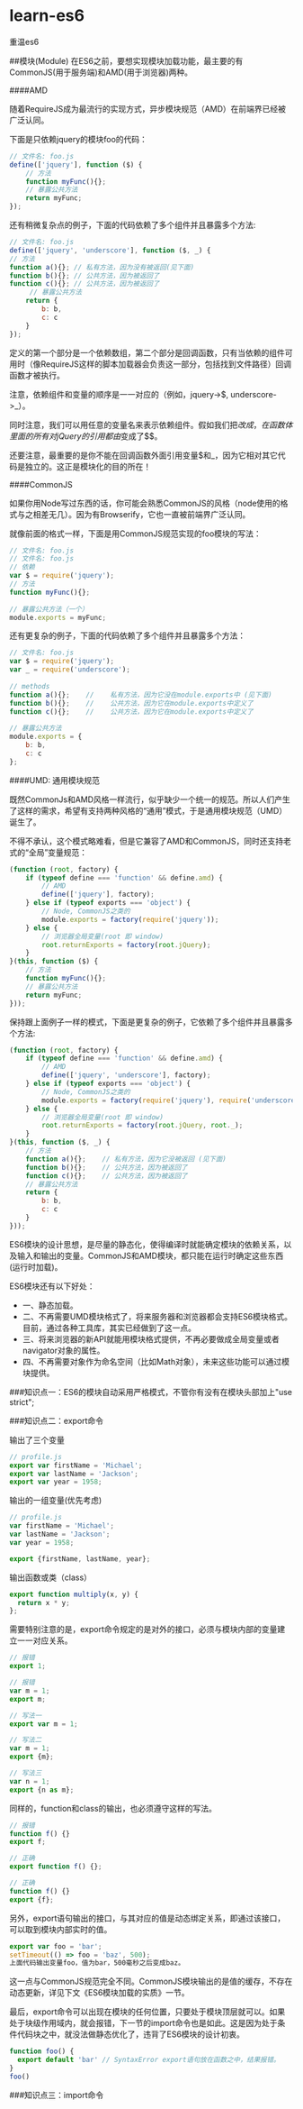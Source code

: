 # learn-es6
重温es6

##模块(Module)
在ES6之前，要想实现模块加载功能，最主要的有CommonJS(用于服务端)和AMD(用于浏览器)两种。

####AMD

随着RequireJS成为最流行的实现方式，异步模块规范（AMD）在前端界已经被广泛认同。

下面是只依赖jquery的模块foo的代码：

```js
// 文件名: foo.js
define(['jquery'], function ($) {
    // 方法
    function myFunc(){};
 	// 暴露公共方法
    return myFunc;
});
```

还有稍微复杂点的例子，下面的代码依赖了多个组件并且暴露多个方法:

```js
// 文件名: foo.js
define(['jquery', 'underscore'], function ($, _) {
// 方法
function a(){}; // 私有方法，因为没有被返回(见下面)
function b(){}; // 公共方法，因为被返回了
function c(){}; // 公共方法，因为被返回了
     // 暴露公共方法
    return {
        b: b,
        c: c
    }
});
```

定义的第一个部分是一个依赖数组，第二个部分是回调函数，只有当依赖的组件可用时（像RequireJS这样的脚本加载器会负责这一部分，包括找到文件路径）回调函数才被执行。

注意，依赖组件和变量的顺序是一一对应的（例如，jquery->$, underscore->_）。

同时注意，我们可以用任意的变量名来表示依赖组件。假如我们把$改成$$，在函数体里面的所有对jQuery的引用都由$变成了$$。

还要注意，最重要的是你不能在回调函数外面引用变量$和_，因为它相对其它代码是独立的。这正是模块化的目的所在！

####CommonJS

如果你用Node写过东西的话，你可能会熟悉CommonJS的风格（node使用的格式与之相差无几）。因为有Browserify，它也一直被前端界广泛认同。

就像前面的格式一样，下面是用CommonJS规范实现的foo模块的写法：

```js
// 文件名: foo.js
// 文件名: foo.js
// 依赖
var $ = require('jquery');
// 方法
function myFunc(){};
 
// 暴露公共方法（一个）
module.exports = myFunc;
```

还有更复杂的例子，下面的代码依赖了多个组件并且暴露多个方法：

```js
// 文件名: foo.js
var $ = require('jquery');
var _ = require('underscore');
 
// methods
function a(){};    //    私有方法，因为它没在module.exports中 (见下面)
function b(){};    //    公共方法，因为它在module.exports中定义了
function c(){};    //    公共方法，因为它在module.exports中定义了
 
// 暴露公共方法
module.exports = {
    b: b,
    c: c
};
```

####UMD: 通用模块规范

既然CommonJs和AMD风格一样流行，似乎缺少一个统一的规范。所以人们产生了这样的需求，希望有支持两种风格的“通用”模式，于是通用模块规范（UMD）诞生了。

不得不承认，这个模式略难看，但是它兼容了AMD和CommonJS，同时还支持老式的“全局”变量规范：

```js
(function (root, factory) {
    if (typeof define === 'function' && define.amd) {
        // AMD
        define(['jquery'], factory);
    } else if (typeof exports === 'object') {
        // Node, CommonJS之类的
        module.exports = factory(require('jquery'));
    } else {
        // 浏览器全局变量(root 即 window)
        root.returnExports = factory(root.jQuery);
    }
}(this, function ($) {
    // 方法
    function myFunc(){};
    // 暴露公共方法
    return myFunc;
}));
```

保持跟上面例子一样的模式，下面是更复杂的例子，它依赖了多个组件并且暴露多个方法:

```js
(function (root, factory) {
    if (typeof define === 'function' && define.amd) {
        // AMD
        define(['jquery', 'underscore'], factory);
    } else if (typeof exports === 'object') {
        // Node, CommonJS之类的
        module.exports = factory(require('jquery'), require('underscore'));
    } else {
        // 浏览器全局变量(root 即 window)
        root.returnExports = factory(root.jQuery, root._);
    }
}(this, function ($, _) {
    // 方法
    function a(){};    // 私有方法，因为它没被返回 (见下面)
    function b(){};    // 公共方法，因为被返回了
    function c(){};    // 公共方法，因为被返回了
    // 暴露公共方法
    return {
        b: b,
        c: c
    }
}));
```

ES6模块的设计思想，是尽量的静态化，使得编译时就能确定模块的依赖关系，以及输入和输出的变量。CommonJS和AMD模块，都只能在运行时确定这些东西(运行时加载)。

ES6模块还有以下好处：
* 一、静态加载。
* 二、不再需要UMD模块格式了，将来服务器和浏览器都会支持ES6模块格式。目前，通过各种工具库，其实已经做到了这一点。
* 三、将来浏览器的新API就能用模块格式提供，不再必要做成全局变量或者navigator对象的属性。
* 四、不再需要对象作为命名空间（比如Math对象），未来这些功能可以通过模块提供。

###知识点一：ES6的模块自动采用严格模式，不管你有没有在模块头部加上"use strict";

###知识点二：export命令

输出了三个变量

```js
// profile.js
export var firstName = 'Michael';
export var lastName = 'Jackson';
export var year = 1958;
```

输出的一组变量(优先考虑)

```js
// profile.js
var firstName = 'Michael';
var lastName = 'Jackson';
var year = 1958;

export {firstName, lastName, year};
```

输出函数或类（class）

```js
export function multiply(x, y) {
  return x * y;
};
```

需要特别注意的是，export命令规定的是对外的接口，必须与模块内部的变量建立一一对应关系。

```js
// 报错
export 1;

// 报错
var m = 1;
export m;
```

```js
// 写法一
export var m = 1;

// 写法二
var m = 1;
export {m};

// 写法三
var n = 1;
export {n as m};
```

同样的，function和class的输出，也必须遵守这样的写法。

```js
// 报错
function f() {}
export f;

// 正确
export function f() {};

// 正确
function f() {}
export {f};
```

另外，export语句输出的接口，与其对应的值是动态绑定关系，即通过该接口，可以取到模块内部实时的值。

```js
export var foo = 'bar';
setTimeout(() => foo = 'baz', 500);
上面代码输出变量foo，值为bar，500毫秒之后变成baz。
```

这一点与CommonJS规范完全不同。CommonJS模块输出的是值的缓存，不存在动态更新，详见下文《ES6模块加载的实质》一节。

最后，export命令可以出现在模块的任何位置，只要处于模块顶层就可以。如果处于块级作用域内，就会报错，下一节的import命令也是如此。这是因为处于条件代码块之中，就没法做静态优化了，违背了ES6模块的设计初衷。

```js
function foo() {
  export default 'bar' // SyntaxError export语句放在函数之中，结果报错。
}
foo()
```

###知识点三：import命令



